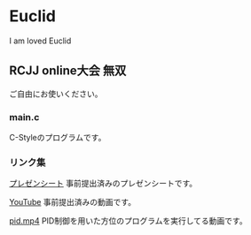 # Euclid
I am loved Euclid

## RCJJ online大会 無双
ご自由にお使いください。


### main.c
C-Styleのプログラムです。

### リンク集
[プレゼンシート](https://drive.google.com/file/d/1OPQkBMOj26_-AG2l_BQkpiSBktbiwkfJ/view?usp=drivesdk) 
事前提出済みのプレゼンシートです。

[YouTube](https://www.youtube.com/watch?v=dxhl59aQ080) 
事前提出済みの動画です。

[pid.mp4](https://drive.google.com/~) 
PID制御を用いた方位のプログラムを実行してる動画です。
